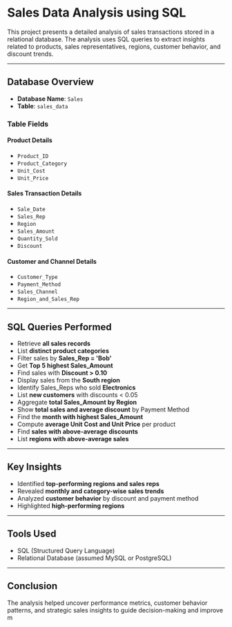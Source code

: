 #  Sales Data Analysis using SQL

This project presents a detailed analysis of sales transactions stored in a relational database. The analysis uses SQL queries to extract insights related to products, sales representatives, regions, customer behavior, and discount trends.

---

##  Database Overview

- **Database Name**: `Sales`
- **Table**: `sales_data`

###  Table Fields

####  Product Details
- `Product_ID`
- `Product_Category`
- `Unit_Cost`
- `Unit_Price`

####  Sales Transaction Details
- `Sale_Date`
- `Sales_Rep`
- `Region`
- `Sales_Amount`
- `Quantity_Sold`
- `Discount`

####  Customer and Channel Details
- `Customer_Type`
- `Payment_Method`
- `Sales_Channel`
- `Region_and_Sales_Rep`

---

##  SQL Queries Performed

- Retrieve **all sales records**
- List **distinct product categories**
- Filter sales by **Sales_Rep = 'Bob'**
- Get **Top 5 highest Sales_Amount**
- Find sales with **Discount > 0.10**
- Display sales from the **South region**
- Identify Sales_Reps who sold **Electronics**
- List **new customers** with discounts < 0.05
- Aggregate **total Sales_Amount by Region**
- Show **total sales and average discount** by Payment Method
- Find the **month with highest Sales_Amount**
- Compute **average Unit Cost and Unit Price** per product
- Find **sales with above-average discounts**
- List **regions with above-average sales**

---

##  Key Insights

- Identified **top-performing regions and sales reps**
- Revealed **monthly and category-wise sales trends**
- Analyzed **customer behavior** by discount and payment method
- Highlighted **high-performing regions**

---

##  Tools Used

- SQL (Structured Query Language)
- Relational Database (assumed MySQL or PostgreSQL)

---

##  Conclusion

The analysis helped uncover performance metrics, customer behavior patterns, and strategic sales insights to guide decision-making and improve m
